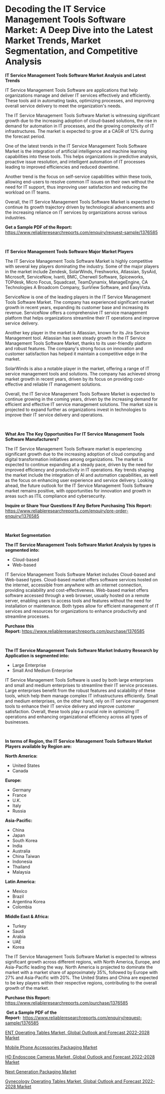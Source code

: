 <p><h1>Decoding the IT Service Management Tools Software Market: A Deep Dive into the Latest Market Trends, Market Segmentation, and Competitive Analysis</h1></p><p><strong>IT Service Management Tools Software Market Analysis and Latest Trends</strong></p>
<p><p>IT Service Management Tools Software are applications that help organizations manage and deliver IT services effectively and efficiently. These tools aid in automating tasks, optimizing processes, and improving overall service delivery to meet the organization's needs.</p><p>The IT Service Management Tools Software Market is witnessing significant growth due to the increasing adoption of cloud-based solutions, the rise in demand for automation in IT processes, and the growing complexity of IT infrastructures. The market is expected to grow at a CAGR of 12% during the forecast period.</p><p>One of the latest trends in the IT Service Management Tools Software Market is the integration of artificial intelligence and machine learning capabilities into these tools. This helps organizations in predictive analysis, proactive issue resolution, and intelligent automation of IT processes leading to improved efficiencies and reduced downtime.</p><p>Another trend is the focus on self-service capabilities within these tools, allowing end-users to resolve common IT issues on their own without the need for IT support, thus improving user satisfaction and reducing the workload on IT teams.</p><p>Overall, the IT Service Management Tools Software Market is expected to continue its growth trajectory driven by technological advancements and the increasing reliance on IT services by organizations across various industries.</p></p>
<p><strong>Get a Sample PDF of the Report:&nbsp;</strong> <a href="https://www.reliableresearchreports.com/enquiry/request-sample/1376585">https://www.reliableresearchreports.com/enquiry/request-sample/1376585</a></p>
<p>&nbsp;</p>
<p><strong>IT Service Management Tools Software Major Market Players</strong></p>
<p><p>The IT Service Management Tools Software Market is highly competitive with several key players dominating the industry. Some of the major players in the market include Zendesk, SolarWinds, Freshworks, Atlassian, SysAid, Microsoft, ServiceNow, Ivanti, BMC, Cherwell Software, Spiceworks, TOPdesk, Micro Focus, Squadcast, TeamDynamix, ManageEngine, CA Technologies A Broadcom Company, SunView Software, and EasyVista.</p><p>ServiceNow is one of the leading players in the IT Service Management Tools Software Market. The company has experienced significant market growth in recent years, expanding its customer base and increasing its revenue. ServiceNow offers a comprehensive IT service management platform that helps organizations streamline their IT operations and improve service delivery.</p><p>Another key player in the market is Atlassian, known for its Jira Service Management tool. Atlassian has seen steady growth in the IT Service Management Tools Software Market, thanks to its user-friendly platform and robust features. The company's strong focus on innovation and customer satisfaction has helped it maintain a competitive edge in the market.</p><p>SolarWinds is also a notable player in the market, offering a range of IT service management tools and solutions. The company has achieved strong market growth in recent years, driven by its focus on providing cost-effective and reliable IT management solutions.</p><p>Overall, the IT Service Management Tools Software Market is expected to continue growing in the coming years, driven by the increasing demand for efficient and effective IT service management solutions. The market size is projected to expand further as organizations invest in technologies to improve their IT service delivery and operations.</p></p>
<p>&nbsp;</p>
<p><strong>What Are The Key Opportunities For IT Service Management Tools Software Manufacturers?</strong></p>
<p><p>The IT Service Management Tools Software market is experiencing significant growth due to the increasing adoption of cloud computing and digital transformation initiatives among organizations. The market is expected to continue expanding at a steady pace, driven by the need for improved efficiency and productivity in IT operations. Key trends shaping the market include the integration of AI and automation capabilities, as well as the focus on enhancing user experience and service delivery. Looking ahead, the future outlook for the IT Service Management Tools Software market remains positive, with opportunities for innovation and growth in areas such as ITIL compliance and cybersecurity.</p></p>
<p><strong>Inquire or Share Your Questions If Any Before Purchasing This Report:</strong> <a href="https://www.reliableresearchreports.com/enquiry/pre-order-enquiry/1376585">https://www.reliableresearchreports.com/enquiry/pre-order-enquiry/1376585</a></p>
<p>&nbsp;</p>
<p><strong>Market Segmentation</strong></p>
<p><strong>The IT Service Management Tools Software Market Analysis by types is segmented into:</strong></p>
<p><ul><li>Cloud-based</li><li>Web-based</li></ul></p>
<p><p>IT Service Management Tools Software Market includes Cloud-based and Web-based types. Cloud-based market offers software services hosted on the internet, accessible from anywhere with an internet connection, providing scalability and cost-effectiveness. Web-based market offers software accessed through a web browser, usually hosted on a remote server, enabling users to access tools and features without the need for installation or maintenance. Both types allow for efficient management of IT services and resources for organizations to enhance productivity and streamline processes.</p></p>
<p><strong>Purchase this Report:&nbsp;</strong><a href="https://www.reliableresearchreports.com/purchase/1376585">https://www.reliableresearchreports.com/purchase/1376585</a></p>
<p>&nbsp;</p>
<p><strong>The IT Service Management Tools Software Market Industry Research by Application is segmented into:</strong></p>
<p><ul><li>Large Enterprise</li><li>Small And Medium Enterprise</li></ul></p>
<p><p>IT Service Management Tools Software is used by both large enterprises and small and medium enterprises to streamline their IT service processes. Large enterprises benefit from the robust features and scalability of these tools, which help them manage complex IT infrastructures efficiently. Small and medium enterprises, on the other hand, rely on IT service management tools to enhance their IT service delivery and improve customer satisfaction. Overall, these tools play a crucial role in optimizing IT operations and enhancing organizational efficiency across all types of businesses.</p></p>
<p>&nbsp;</p>
<p><strong>In terms of Region, the IT Service Management Tools Software Market Players available by Region are:</strong></p>
<p>
    <p> <strong> North America: </strong>
        <ul>
            <li>United States</li>
            <li>Canada</li>
        </ul>
        </p> 
    <p> <strong> Europe: </strong>
        <ul>
            <li>Germany</li>
            <li>France</li>
            <li>U.K.</li>
            <li>Italy</li>
            <li>Russia</li>
        </ul>
        </p> 
    <p> <strong> Asia-Pacific: </strong>
        <ul>
            <li>China</li>
            <li>Japan</li>
            <li>South Korea</li>
            <li>India</li>
            <li>Australia</li>
            <li>China Taiwan</li>
            <li>Indonesia</li>
            <li>Thailand</li>
            <li>Malaysia</li>
        </ul>
        </p> 
    <p> <strong> Latin America: </strong>
        <ul>
            <li>Mexico</li>
            <li>Brazil</li>
            <li>Argentina Korea</li>
            <li>Colombia</li>
        </ul>
        </p> 
    <p> <strong> Middle East & Africa: </strong>
        <ul>
            <li>Turkey</li>
            <li>Saudi</li>
            <li>Arabia</li>
            <li>UAE</li>
            <li>Korea</li>
        </ul>
    </p>
    </p>
<p><p>The IT Service Management Tools Software Market is expected to witness significant growth across different regions, with North America, Europe, and Asia-Pacific leading the way. North America is projected to dominate the market with a market share of approximately 35%, followed by Europe with 27% and Asia-Pacific with 20%. The United States and China are expected to be key players within their respective regions, contributing to the overall growth of the market.</p></p>
<p><strong>Purchase this Report: </strong><a href="https://www.reliableresearchreports.com/purchase/1376585">https://www.reliableresearchreports.com/purchase/1376585</a></p>
<p>&nbsp;<strong>Get a Sample PDF of the Report:&nbsp;&nbsp;</strong><a href="https://www.reliableresearchreports.com/enquiry/request-sample/1376585">https://www.reliableresearchreports.com/enquiry/request-sample/1376585</a></p>
<p><strong></strong></p>
<p><p><a href="https://meowing-canidae-761.notion.site/ENT-Operating-Tables-Market-Global-Outlook-and-Forecast-2022-2028-Market-Size-Growth-Outlook-from--43302ca91d4d49a183bf5e4309a85221">ENT Operating Tables Market, Global Outlook and Forecast 2022-2028 Market</a></p><p><a href="https://view.publitas.com/reportprime-1/mobile-phone-accessories-packaging-market-size-growth-outlook-from-2024-to-2031-projecting-at-markets-trends-analysis-by-application-regional-outlook-and-revenue/">Mobile Phone Accessories Packaging Market</a></p><p><a href="https://meowing-lemming-dd3.notion.site/HD-Endoscope-Cameras-Market-Global-Outlook-and-Forecast-2022-2028-Market-Size-Market-Trends-and-G-4cefcf91dc8b4ec29fadc8767d2dd001">HD Endoscope Cameras Market, Global Outlook and Forecast 2022-2028 Market</a></p><p><a href="https://view.publitas.com/reportprime-1/next-generation-packaging-market-a-comprehensive-report-of-its-market-share-growth-trends-2024-2031/">Next Generation Packaging Market</a></p><p><a href="https://frill-swim-3cd.notion.site/Gynecology-Operating-Tables-Market-Global-Outlook-and-Forecast-2022-2028-Market-Size-Growth-Outloo-8976e4ab84734a83a3ebcd17136a42f6">Gynecology Operating Tables Market, Global Outlook and Forecast 2022-2028 Market</a></p></p>